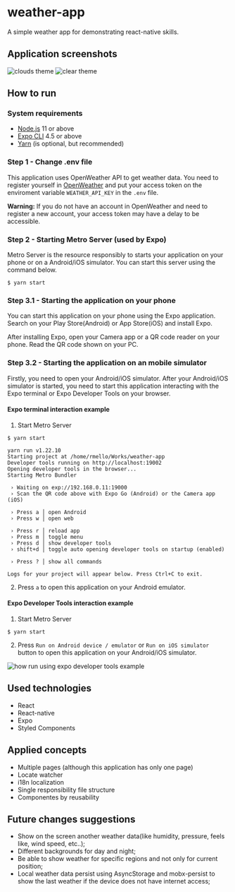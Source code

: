weather-app
===========

A simple weather app for demonstrating react-native skills.

Application screenshots
-----------------------

![clouds theme](./docs/images/application_screen01.png)
![clear theme](./docs/images/application_screen02.png)

How to run
----------

### System requirements

- [Node.js](https://nodejs.org/en/) 11 or above
- [Expo CLI](https://docs.expo.io/) 4.5 or above
- [Yarn](https://yarnpkg.com/getting-started/install) (is optional, but recommended)

### Step 1 - Change .env file

This application uses OpenWeather API to get weather data. You need to register yourself in [OpenWeather](https://openweathermap.org/) and put your access token on the enviroment variable `WEATHER_API_KEY` in the `.env` file.

**Warning:** If you do not have an account in OpenWeather and need to register a new account, your access token may have a delay to be accessible.

### Step 2 - Starting Metro Server (used by Expo)

Metro Server is the resource responsibly to starts your application on your phone or on a Android/iOS simulator. You can start this server using the command below.

```
$ yarn start
```

### Step 3.1 - Starting the application on your phone

You can start this application on your phone using the Expo application. Search on your Play Store(Android) or App Store(iOS) and install Expo.

After installing Expo, open your Camera app or a QR code reader on your phone. Read the QR code shown on your PC.

### Step 3.2 - Starting the application on an mobile simulator

Firstly, you need to open your Android/iOS simulator. After your Android/iOS simulator is started, you need to start this application interacting with the Expo terminal or Expo Developer Tools on your browser.

#### **Expo terminal interaction example**

1. Start Metro Server
```
$ yarn start

yarn run v1.22.10
Starting project at /home/rmello/Works/weather-app
Developer tools running on http://localhost:19002
Opening developer tools in the browser...
Starting Metro Bundler

 › Waiting on exp://192.168.0.11:19000
 › Scan the QR code above with Expo Go (Android) or the Camera app (iOS)

 › Press a │ open Android
 › Press w │ open web

 › Press r │ reload app
 › Press m │ toggle menu
 › Press d │ show developer tools
 › shift+d │ toggle auto opening developer tools on startup (enabled)

 › Press ? │ show all commands

Logs for your project will appear below. Press Ctrl+C to exit.

```

2. Press `a` to open this application on your Android emulator.

#### **Expo Developer Tools interaction example**

1. Start Metro Server

```
$ yarn start
```

2. Press `Run on Android device / emulator` or `Run on iOS simulator` button to open this application on your Android/iOS simulator.

![how run using expo developer tools example](docs/images/running-expo-developer-tools-example.png)

Used technologies
-----------------

- React
- React-native
- Expo
- Styled Components

Applied concepts
----------------

- Multiple pages (although this application has only one page)
- Locate watcher
- i18n localization
- Single responsibility file structure
- Componentes by reusability

Future changes suggestions
--------------------------

- Show on the screen another weather data(like humidity, pressure, feels like, wind speed, etc..);
- Different backgrounds for day and night;
- Be able to show weather for specific regions and not only for current position;
- Local weather data persist using AsyncStorage and mobx-persist to show the last weather if the device does not have internet access;
